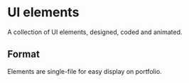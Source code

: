 # UI elements
A collection of UI elements, designed, coded and animated.

## Format
Elements are single-file for easy display on portfolio.
